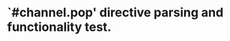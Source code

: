 `#channel.pop' directive parsing and functionality test.
========================================================
